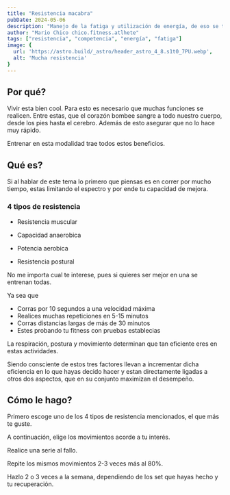 ```yaml
---
title: "Resistencia macabra"
pubDate: 2024-05-06
description: "Manejo de la fatiga y utilización de energía, de eso se tratra el juego de Resistencia"
author: "Mario Chico chico.fitness.atlhete"
tags: ["resistencia", "competencia", "energía", "fatiga"]
image: {
  url: 'https://astro.build/_astro/header_astro_4_8.s1t0_7PU.webp',
  alt: 'Mucha resistencia'
}
---
```



## Por qué?

Vivir esta bien cool. Para esto es necesario que muchas funciones se realicen.
Entre estas, que el corazón bombee sangre a todo nuestro cuerpo, desde los pies hasta el cerebro.
Además de esto asegurar que no lo hace muy rápido.

Entrenar en esta modalidad trae todos estos beneficios.

## Qué es?

Si al hablar de este tema lo primero que piensas es en correr por mucho tiempo, estas limitando el espectro y por ende tu capacidad de mejora.

### 4 tipos de resistencia

- Resistencia muscular

- Capacidad anaerobica

- Potencia aerobica

- Resistencia postural

No me importa cual te interese, pues si quieres ser mejor en una se entrenan todas.

Ya sea que

- Corras por 10 segundos a una velocidad máxima
- Realices muchas repeticiones en 5-15 minutos
- Corras distancias largas de más de 30 minutos
- Estes probando tu fitness con pruebas establecias

La respiración, postura y movimiento determinan que tan eficiente eres en estas actividades.

Siendo consciente de estos tres factores llevan a incrementar dicha eficiencia en lo que hayas decido hacer y estan directamente ligadas a otros dos aspectos, que en su conjunto maximizan el desempeño.

## Cómo le hago?

Primero escoge uno de los 4 tipos de resistencia mencionados, el que más te guste.

A continuación, elige los movimientos acorde a tu interés.

Realice una serie al fallo.

Repite los mismos movimientos 2-3 veces más al 80%.

Hazlo 2 o 3 veces a la semana, dependiendo de los set que hayas hecho y tu recuperación.